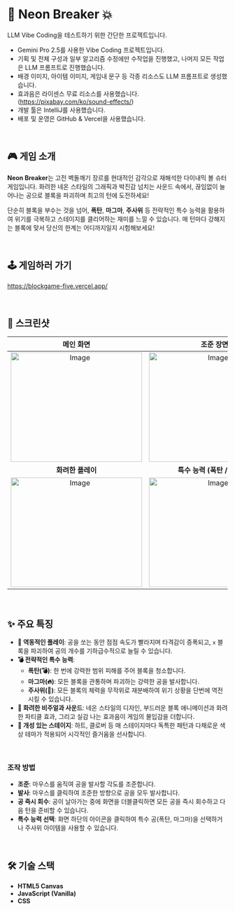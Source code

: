 # 🧱 Neon Breaker 💥

LLM Vibe Coding을 테스트하기 위한 간단한 프로젝트입니다.

- Gemini Pro 2.5를 사용한 Vibe Coding 프로젝트입니다.
- 기획 및 전체 구성과 일부 알고리즘 수정에만 수작업을 진행했고, 나머지 모든 작업은 LLM 프롬프트로 진행했습니다.
- 배경 이미지, 아이템 이미지, 게임내 문구 등 각종 리소스도 LLM 프롬프트로 생성했습니다.
- 효과음은 라이센스 무료 리소스를 사용했습니다.(https://pixabay.com/ko/sound-effects/)
- 개발 툴은 IntelliJ를 사용했습니다.
- 배포 및 운영은 GitHub & Vercel을 사용했습니다.

<br>

## 🎮 게임 소개

**Neon Breaker**는 고전 벽돌깨기 장르를 현대적인 감각으로 재해석한 다이내믹 볼 슈터 게임입니다. 화려한 네온 스타일의 그래픽과 박진감 넘치는 사운드 속에서, 끊임없이 늘어나는 공으로 블록을 파괴하며 최고의 턴에 도전하세요!

단순히 블록을 부수는 것을 넘어, **폭탄**, **마그마**, **주사위** 등 전략적인 특수 능력을 활용하여 위기를 극복하고 스테이지를 클리어하는 재미를 느낄 수 있습니다. 매 턴마다 강해지는 블록에 맞서 당신의 한계는 어디까지일지 시험해보세요!

<br>

## 🕹️ 게임하러 가기


https://blockgame-five.vercel.app/

<br>

## 📸 스크린샷

|                                                               메인 화면                                                                |                                        조준 장면                                         |
|:----------------------------------------------------------------------------------------------------------------------------------:|:------------------------------------------------------------------------------------:|
| <img width="300" height="250" alt="Image" src="https://github.com/user-attachments/assets/074d0dc7-eb0c-44b0-b3cd-7e302425d47e" /> | <img width="300" height="250" alt="Image" src="https://github.com/user-attachments/assets/273dcf66-d758-4d32-a605-aea0f1e6b90c" /> |
|                                                            **화려한 플레이**                                                             |                                 **특수 능력 (폭탄 / 주사위)**                                 |
|             <img width="300" height="250" alt="Image" src="https://github.com/user-attachments/assets/88356ed5-230f-4660-a6aa-893803f9c2b1" />             | <img width="300" height="250" alt="Image" src="https://github.com/user-attachments/assets/4049aeb6-d82a-4991-94e6-3ce589faadca" /> |



<br>

## ✨ 주요 특징

*   **🚀 역동적인 플레이**: 공을 쏘는 동안 점점 속도가 빨라지며 타격감이 증폭되고, `x` 블록을 파괴하여 공의 개수를 기하급수적으로 늘릴 수 있습니다.
*   **💣 전략적인 특수 능력**:
    *   **폭탄(💣)**: 한 번에 강력한 범위 피해를 주어 블록을 청소합니다.
    *   **마그마(🔥)**: 모든 블록을 관통하며 파괴하는 강력한 공을 발사합니다.
    *   **주사위(🎲)**: 모든 블록의 체력을 무작위로 재분배하여 위기 상황을 단번에 역전시킬 수 있습니다.
*   **🎨 화려한 비주얼과 사운드**: 네온 스타일의 디자인, 부드러운 블록 애니메이션과 화려한 파티클 효과, 그리고 실감 나는 효과음이 게임의 몰입감을 더합니다.
*   **💖 개성 있는 스테이지**: 하트, 클로버 등 매 스테이지마다 독특한 패턴과 다채로운 색상 테마가 적용되어 시각적인 즐거움을 선사합니다.

<br>

### 조작 방법

*   **조준**: 마우스를 움직여 공을 발사할 각도를 조준합니다.
*   **발사**: 마우스를 클릭하여 조준한 방향으로 공을 모두 발사합니다.
*   **공 즉시 회수**: 공이 날아가는 중에 화면을 더블클릭하면 모든 공을 즉시 회수하고 다음 턴을 준비할 수 있습니다.
*   **특수 능력 선택**: 화면 하단의 아이콘을 클릭하여 특수 공(폭탄, 마그마)을 선택하거나 주사위 아이템을 사용할 수 있습니다.

<br>

## 🛠️ 기술 스택

*   **HTML5 Canvas**
*   **JavaScript (Vanilla)**
*   **CSS**
